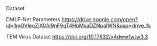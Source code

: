 Dataset

DMLF-Net Parameters https://drive.google.com/open?id=1mGVleqZjX0Al9nF9qT4HbMsaDZNpaIWN&usp=drive_fs

TEM Virus Dataset https://doi.org/10.17632/x4dwwfwtw3.3

